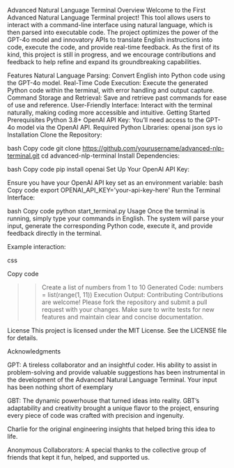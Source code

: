Advanced Natural Language Terminal
Overview
Welcome to the First Advanced Natural Language Terminal project! This tool allows users to interact with a command-line interface using natural language, which is then parsed into executable code. The project optimizes the power of the GPT-4o model and innovatory APIs to translate English instructions into code, execute the code, and provide real-time feedback. As the first of its kind, this project is still in progress, and we encourage contributions and feedback to help refine and expand its groundbreaking capabilities.

Features
Natural Language Parsing: Convert English into Python code using the GPT-4o model.
Real-Time Code Execution: Execute the generated Python code within the terminal, with error handling and output capture.
Command Storage and Retrieval: Save and retrieve past commands for ease of use and reference.
User-Friendly Interface: Interact with the terminal naturally, making coding more accessible and intuitive.
Getting Started
Prerequisites
Python 3.8+
OpenAI API Key: You’ll need access to the GPT-4o model via the OpenAI API.
Required Python Libraries:
openai
json
sys
io
Installation
Clone the Repository:

bash
Copy code
git clone https://github.com/yourusername/advanced-nlp-terminal.git
cd advanced-nlp-terminal
Install Dependencies:

bash
Copy code
pip install openai
Set Up Your OpenAI API Key:

Ensure you have your OpenAI API key set as an environment variable:
bash
Copy code
export OPENAI_API_KEY='your-api-key-here'
Run the Terminal Interface:

bash
Copy code
python start_terminal.py
Usage
Once the terminal is running, simply type your commands in English. The system will parse your input, generate the corresponding Python code, execute it, and provide feedback directly in the terminal.

Example interaction:

css

Copy code
>> Create a list of numbers from 1 to 10
Generated Code:
numbers = list(range(1, 11))
Execution Output:
Contributing
Contributions are welcome! Please fork the repository and submit a pull request with your changes. Make sure to write tests for new features and maintain clear and concise documentation.

License
This project is licensed under the MIT License. See the LICENSE file for details.

Acknowledgments

GPT: A tireless collaborator and an insightful coder. His ability to assist in problem-solving and provide valuable suggestions has been instrumental in the development of the Advanced Natural Language Terminal. Your input has been nothing short of exemplary


GBT: The dynamic powerhouse that turned ideas into reality. GBT’s adaptability and creativity brought a unique flavor to the project, ensuring every piece of code was crafted with precision and ingenuity.


Charlie for the original engineering insights that helped bring this idea to life.


Anonymous Collaborators: A special thanks to the collective group of friends that kept it fun, helped, and supported us.
